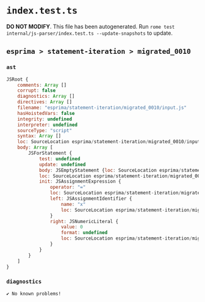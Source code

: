 # `index.test.ts`

**DO NOT MODIFY**. This file has been autogenerated. Run `rome test internal/js-parser/index.test.ts --update-snapshots` to update.

## `esprima > statement-iteration > migrated_0010`

### `ast`

```javascript
JSRoot {
	comments: Array []
	corrupt: false
	diagnostics: Array []
	directives: Array []
	filename: "esprima/statement-iteration/migrated_0010/input.js"
	hasHoistedVars: false
	integrity: undefined
	interpreter: undefined
	sourceType: "script"
	syntax: Array []
	loc: SourceLocation esprima/statement-iteration/migrated_0010/input.js 1:0-2:0
	body: Array [
		JSForStatement {
			test: undefined
			update: undefined
			body: JSEmptyStatement {loc: SourceLocation esprima/statement-iteration/migrated_0010/input.js 1:12-1:13}
			loc: SourceLocation esprima/statement-iteration/migrated_0010/input.js 1:0-1:13
			init: JSAssignmentExpression {
				operator: "="
				loc: SourceLocation esprima/statement-iteration/migrated_0010/input.js 1:4-1:9
				left: JSAssignmentIdentifier {
					name: "x"
					loc: SourceLocation esprima/statement-iteration/migrated_0010/input.js 1:4-1:5 (x)
				}
				right: JSNumericLiteral {
					value: 0
					format: undefined
					loc: SourceLocation esprima/statement-iteration/migrated_0010/input.js 1:8-1:9
				}
			}
		}
	]
}
```

### `diagnostics`

```
✔ No known problems!

```
